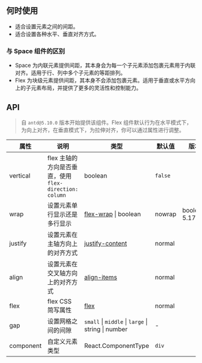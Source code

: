 
## 何时使用

- 适合设置元素之间的间距。
- 适合设置各种水平、垂直对齐方式。

### 与 Space 组件的区别

- Space 为内联元素提供间距，其本身会为每一个子元素添加包裹元素用于内联对齐。适用于行、列中多个子元素的等距排列。
- Flex 为块级元素提供间距，其本身不会添加包裹元素。适用于垂直或水平方向上的子元素布局，并提供了更多的灵活性和控制能力。



## API

> 自 `antd@5.10.0` 版本开始提供该组件。Flex 组件默认行为在水平模式下，为向上对齐，在垂直模式下，为拉伸对齐，你可以通过属性进行调整。

| 属性 | 说明 | 类型 | 默认值 | 版本 |
| --- | --- | --- | --- | --- |
| vertical | flex 主轴的方向是否垂直，使用 `flex-direction: column` | boolean | `false` |
| wrap | 设置元素单行显示还是多行显示 | [flex-wrap](https://developer.mozilla.org/zh-CN/docs/Web/CSS/flex-wrap) \| boolean | nowrap | boolean: 5.17.0 |
| justify | 设置元素在主轴方向上的对齐方式 | [justify-content](https://developer.mozilla.org/zh-CN/docs/Web/CSS/justify-content) | normal |  |
| align | 设置元素在交叉轴方向上的对齐方式 | [align-items](https://developer.mozilla.org/zh-CN/docs/Web/CSS/align-items) | normal |  |
| flex | flex CSS 简写属性 | [flex](https://developer.mozilla.org/zh-CN/docs/Web/CSS/flex) | normal |  |
| gap | 设置网格之间的间隙 | `small` \| `middle` \| `large` \| string \| number | - |  |
| component | 自定义元素类型 | React.ComponentType | `div` |  |


